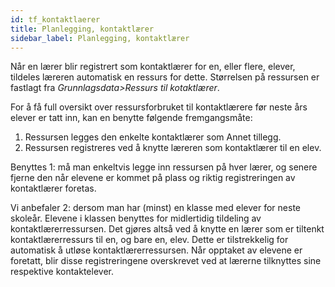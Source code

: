 ```yaml
---
id: tf_kontaktlaerer
title: Planlegging, kontaktlærer
sidebar_label: Planlegging, kontaktlærer
---
```

Når en lærer blir registrert som kontaktlærer for en, eller flere, elever, tildeles læreren automatisk en ressurs for dette. Størrelsen på ressursen er fastlagt fra _Grunnlagsdata>Ressurs til kotaktlærer_.

For å få full oversikt over ressursforbruket til kontaktlærere før neste års elever er tatt inn, kan en benytte følgende fremgangsmåte:

1. Ressursen legges den enkelte kontaktlærer som Annet tillegg.
2. Ressursen registreres ved å knytte læreren som kontaktlærer til en elev.
 
Benyttes 1: må man enkeltvis legge inn ressursen på hver lærer, og senere fjerne den når elevene er kommet på plass og riktig registreringen av kontaktlærer  foretas. 

Vi  anbefaler 2: dersom man har (minst) en klasse med elever for neste skoleår. Elevene i klassen benyttes for midlertidig tildeling av kontaktlærerressursen. Det gjøres altså ved å knytte en lærer som er tiltenkt kontaktlærerressurs til en, og bare en, elev. Dette er tilstrekkelig for automatisk å utløse kontaktlærerressursen. Når opptaket av elevene er foretatt, blir disse registreringene overskrevet ved at lærerne tilknyttes sine respektive kontaktelever. 
